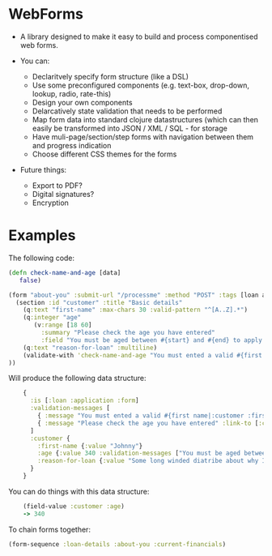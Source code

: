 # WebForms

* A library designed to make it easy to build and process componentised web forms.


* You can:

  - Declaritvely specify form structure (like a DSL)
  - Use some preconfigured components (e.g. text-box, drop-down, lookup, radio, rate-this)
  - Design your own components
  - Delarcatively state validation that needs to be performed
  - Map form data into standard clojure datastructures (which can then easily be transformed into JSON / XML / SQL - for storage
  - Have muli-page/section/step forms with navigation between them and progress indication
  - Choose different CSS themes for the forms

* Future things:
  - Export to PDF?
  - Digital signatures?
  - Encryption

# Examples

The following code:

```clojure
(defn check-name-and-age [data]
   false)

(form "about-you" :submit-url "/processme" :method "POST" :tags [loan application]
  (section :id "customer" :title "Basic details" 
    (q:text "first-name" :max-chars 30 :valid-pattern "^[A..Z].*")
    (q:integer "age" 
       (v:range [18 60] 
         :summary "Please check the age you have entered" 
         :field "You must be aged between #{start} and #{end} to apply for this loan"))
    (q:text "reason-for-loan" :multiline)
    (validate-with 'check-name-and-age "You must ented a valid #{first name|:customer :first-name} and #{age | :customer :age}")
))


```

Will produce the following data structure:

```clojure
    {
      :is [:loan :application :form]
      :validation-messages [
        { :message "You must ented a valid #{first name|:customer :first-name} and #{age | :customer :age}"}
        { :message "Please check the age you have entered" :link-to [:customer :age]}
      ]
      :customer {
        :first-name {:value "Johnny"}
        :age {:value 340 :validation-messages ["You must be aged between 18 and 160 to apply for this loan"]}
        :reason-for-loan {:value "Some long winded diatribe about why I needs ca$h!"}
      }
    }
```

You can do things with this data structure:

```clojure
    (field-value :customer :age)    
    -> 340
```

To chain forms together:

```clojure
(form-sequence :loan-details :about-you :current-financials)
```